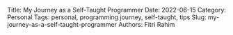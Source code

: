 Title: My Journey as a Self-Taught Programmer
Date: 2022-06-15
Category: Personal
Tags: personal, programming journey, self-taught, tips
Slug: my-journey-as-a-self-taught-programmer
Authors: Fitri Rahim